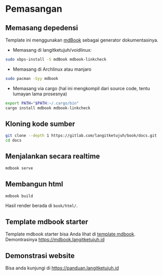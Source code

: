 # Pemasangan

## Memasang depedensi

Template ini menggunakan [mdBook](https://rust-lang.github.io/mdBook/) sebagai generator dokumentasinya.

* Memasang di langitketujuh/voidlinux:

```bash
sudo xbps-install -S mdBook mdbook-linkcheck
```

* Memasang di Archlinux atau manjaro

```bash
sudo pacman -Syy mdbook
```

* Memasang via cargo (hal ini mengkompil dari source code, tentu lumayan lama prosesnya)

```bash
export PATH="$PATH:~/.cargo/bin"
cargo install mdbook mdbook-linkcheck
```

## Kloning kode sumber

```bash
git clone --depth 1 https://gitlab.com/langitketujuh/book/docs.git
cd docs
```

## Menjalankan secara realtime

```bash
mdbook serve
```

## Membangun html

```bash
mdbook build
```

Hasil render berada di `book/html/`.

## Template mdbook starter

Template mdbook starter bisa Anda lihat di [template mdbook](https://gitlab.com/langitketujuh/book/mdbook.git). Demontrasinya <https://mdbook.langitketujuh.id>

## Demonstrasi website

Bisa anda kunjungi di <https://panduan.langitketujuh.id>
